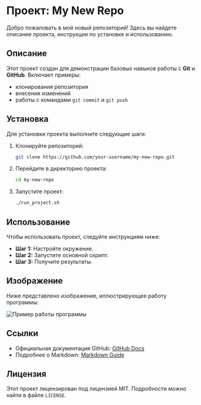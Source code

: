 # Проект: My New Repo

Добро пожаловать в мой новый репозиторий! Здесь вы найдете описание проекта, инструкции по установке и использованию.

## Описание

Этот проект создан для демонстрации базовых навыков работы с **Git** и **GitHub**. Включает примеры:

- клонирования репозитория
- внесения изменений
- работы с командами `git commit` и `git push`

## Установка

Для установки проекта выполните следующие шаги:

1. Клонируйте репозиторий:
    ```bash
    git clone https://github.com/your-username/my-new-repo.git
    ```

2. Перейдите в директорию проекта:
    ```bash
    cd my-new-repo
    ```

3. Запустите проект:
    ```bash
    ./run_project.sh
    ```

## Использование

Чтобы использовать проект, следуйте инструкциям ниже:

- **Шаг 1:** Настройте окружение.
- **Шаг 2:** Запустите основной скрипт.
- **Шаг 3:** Получите результаты.

## Изображение

Ниже представлено изображение, иллюстрирующее работу программы:

![Пример работы программы]([7IAAAgJ.jpg])

## Ссылки

- Официальная документация GitHub: [GitHub Docs](https://docs.github.com)
- Подробнее о Markdown: [Markdown Guide](https://www.markdownguide.org)

## Лицензия

Этот проект лицензирован под лицензией MIT. Подробности можно найти в файле `LICENSE`.
